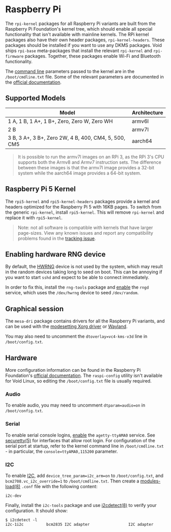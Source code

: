# Raspberry Pi

The `rpi-kernel` packages for all Raspberry Pi variants are built from the
Raspberry Pi Foundation's kernel tree, which should enable all special
functionality that isn't available with mainline kernels. The RPi kernel
packages also have their own header packages, `rpi-kernel-headers`. These
packages should be installed if you want to use any DKMS packages. Void ships
`rpi-base` meta-packages that install the relevant `rpi-kernel` and
`rpi-firmware` packages. Together, these packages enable Wi-Fi and Bluetooth
functionality.

The [command line](../../../config/kernel.md#cmdline) parameters passed to the
kernel are in the `/boot/cmdline.txt` file. Some of the relevant parameters are
documented in the [official
documentation](https://www.raspberrypi.com/documentation/computers/configuration.html#the-kernel-command-line).

## Supported Models

| Model                                                | Architecture |
|------------------------------------------------------|--------------|
| 1 A, 1 B, 1 A+, 1 B+, Zero, Zero W, Zero WH          | armv6l       |
| 2 B                                                  | armv7l       |
| 3 B, 3 A+, 3 B+, Zero 2W, 4 B, 400, CM4, 5, 500, CM5 | aarch64      |

> It is possible to run the armv7l images on an RPi 3, as the RPi 3's CPU
> supports both the Armv8 and Armv7 instruction sets. The difference between
> these images is that the armv7l image provides a 32-bit system while the
> aarch64 image provides a 64-bit system.

## Raspberry Pi 5 Kernel

The `rpi5-kernel` and `rpi5-kernel-headers` packages provide a kernel and
headers optimized for the Raspberry Pi 5 with 16KB pages. To switch from the
generic `rpi-kernel`, install `rpi5-kernel`. This will remove `rpi-kernel` and
replace it with `rpi5-kernel`.

> Note: not all software is compatible with kernels that have larger page-sizes.
> View any known issues and report any compatibility problems found in the
> [tracking issue](https://github.com/void-linux/void-packages/issues/48260).

## Enabling hardware RNG device

By default, the
[HWRNG](https://en.wikipedia.org/wiki/Hardware_random_number_generator) device
is not used by the system, which may result in the random devices taking long to
seed on boot. This can be annoying if you want to start `sshd` and expect to be
able to connect immediately.

In order to fix this, install the `rng-tools` package and
[enable](../../../config/services/index.md#enabling-services) the `rngd`
service, which uses the `/dev/hwrng` device to seed `/dev/random`.

## Graphical session

The `mesa-dri` package contains drivers for all the Raspberry Pi variants, and
can be used with the [modesetting Xorg
driver](../../../config/graphical-session/xorg.md#modesetting) or
[Wayland](../../../config/graphical-session/wayland.md).

You may also need to uncomment the `dtoverlay=vc4-kms-v3d` line in
`/boot/config.txt`.

## Hardware

More configuration information can be found in the Raspberry Pi Foundation's
[official
documentation](https://www.raspberrypi.com/documentation/computers/configuration.html).
The `raspi-config` utility isn't available for Void Linux, so editing the
`/boot/config.txt` file is usually required.

### Audio

To enable audio, you may need to uncomment `dtparam=audio=on` in
`/boot/config.txt`.

### Serial

To enable serial console logins,
[enable](../../../config/services/index.md#enabling-services) the
`agetty-ttyAMA0` service. See
[securetty(5)](https://man.voidlinux.org/securetty.5) for interfaces that allow
root login. For configuration of the serial port at startup, refer to the kernel
command line in `/boot/cmdline.txt` - in particular, the
`console=ttyAMA0,115200` parameter.

### I2C

To enable [I2C](https://en.wikipedia.org/wiki/I%C2%B2C), add
`device_tree_param=i2c_arm=on` to `/boot/config.txt`, and
`bcm2708.vc_i2c_override=1` to `/boot/cmdline.txt`. Then create a
[modules-load(8)](https://man.voidlinux.org/modules-load.8) `.conf` file with
the following content:

```
i2c-dev
```

Finally, install the `i2c-tools` package and use
[i2cdetect(8)](https://man.voidlinux.org/i2cdetect.8) to verify your
configuration. It should show:

```
$ i2cdetect -l
i2c-1i2c          bcm2835 I2C adapter                 I2C adapter
```
